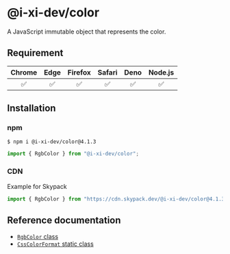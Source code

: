 # @i-xi-dev/color

A JavaScript immutable object that represents the color.


## Requirement

| Chrome | Edge | Firefox | Safari | Deno | Node.js |
| :---: | :---: | :---: | :---: | :---: | :---: |
| ✅ | ✅ | ✅ | ✅ | ✅ | ✅ |


## Installation

### npm

```console
$ npm i @i-xi-dev/color@4.1.3
```

```javascript
import { RgbColor } from "@i-xi-dev/color";
```

### CDN

Example for Skypack
```javascript
import { RgbColor } from "https://cdn.skypack.dev/@i-xi-dev/color@4.1.3";
```

## Reference documentation

- [`RgbColor` class](https://doc.deno.land/https://raw.githubusercontent.com/i-xi-dev/color.es/4.1.3/mod.ts/~/RgbColor)
- [`CssColorFormat` static class](https://doc.deno.land/https://raw.githubusercontent.com/i-xi-dev/color.es/4.1.3/mod.ts/~/CssColorFormat)

